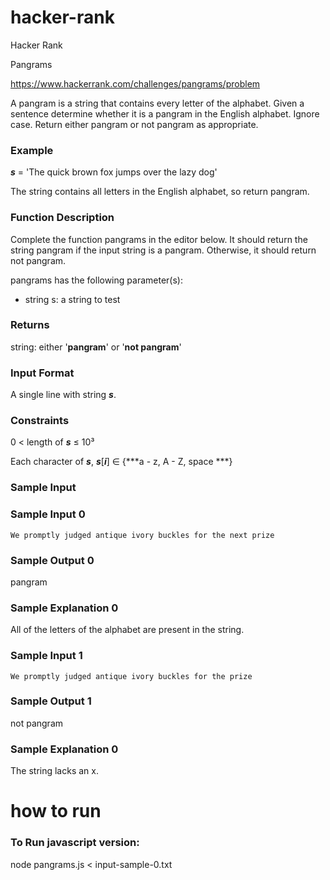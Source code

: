 # hacker-rank

Hacker Rank

Pangrams

https://www.hackerrank.com/challenges/pangrams/problem


A pangram is a string that contains every letter of the alphabet. Given a sentence determine whether it is a pangram in the English alphabet. Ignore case. Return either pangram or not pangram as appropriate.

### Example

***s*** = 'The quick brown fox jumps over the lazy dog'

The string contains all letters in the English alphabet, so return pangram.

### Function Description

Complete the function pangrams in the editor below. It should return the string pangram if the input string is a pangram. Otherwise, it should return not pangram.

pangrams has the following parameter(s):

- string s: a string to test

### Returns

string: either '**pangram**' or '**not pangram**'

### Input Format

A single line with string ***s***.

### Constraints

0 < length of ***s*** ≤ 10³

Each character of ***s***, ***s***[***i***] ∈ {***a - z, A - Z, space ***}

### Sample Input

### Sample Input 0

```
We promptly judged antique ivory buckles for the next prize
```

### Sample Output 0

pangram

### Sample Explanation 0

All of the letters of the alphabet are present in the string.

### Sample Input 1

```
We promptly judged antique ivory buckles for the prize
```

### Sample Output 1

not pangram

### Sample Explanation 0

The string lacks an x.

# how to run

### To Run javascript version:

node pangrams.js < input-sample-0.txt 
